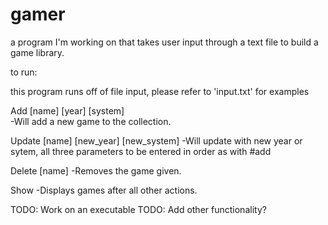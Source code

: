 gamer
========
a program I'm working on that takes user input through a text file to build a game library.

to run:

this program runs off of file input, please refer to 'input.txt' for examples
  
  Add [name] [year] [system]  
    -Will add a new game to the collection.

  Update [name] [new_year] [new_system] 
    -Will update with new year or sytem, all three parameters to be entered in order as with #add

  Delete [name] 
    -Removes the game given.

  Show
    -Displays games after all other actions.



TODO: Work on an executable
TODO: Add other functionality?
